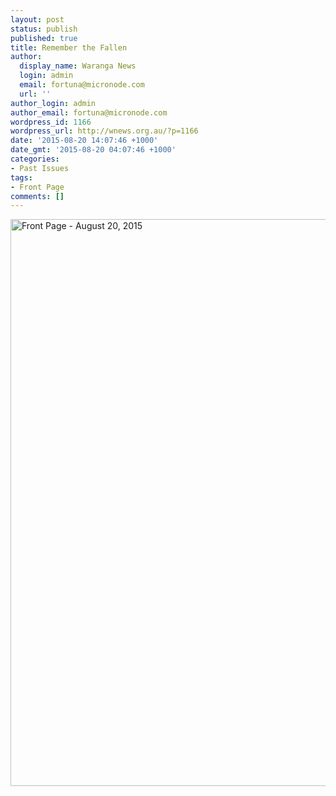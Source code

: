 ```yaml
---
layout: post
status: publish
published: true
title: Remember the Fallen
author:
  display_name: Waranga News
  login: admin
  email: fortuna@micronode.com
  url: ''
author_login: admin
author_email: fortuna@micronode.com
wordpress_id: 1166
wordpress_url: http://wnews.org.au/?p=1166
date: '2015-08-20 14:07:46 +1000'
date_gmt: '2015-08-20 04:07:46 +1000'
categories:
- Past Issues
tags:
- Front Page
comments: []
---
```

<p><a href="http://wnews.org.au/wp-content/uploads/2015/10/wnews20150820P01.pdf"><img class="alignnone size-full wp-image-1147" src="http://wnews.org.au/wp-content/uploads/2015/10/wnews20150820P01.jpeg" alt="Front Page - August 20, 2015" width="624" height="907" /></a></p>
